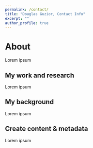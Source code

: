 ```yaml
---
permalink: /contact/
title: "Douglas Guzior, Contact Info"
excerpt: ""
author_profile: true
---
```

About
======
Lorem ipsum

My work and research
-----
Lorem ipsum

My background
------
Lorem ipsum

Create content & metadata
------
Lorem ipsum
